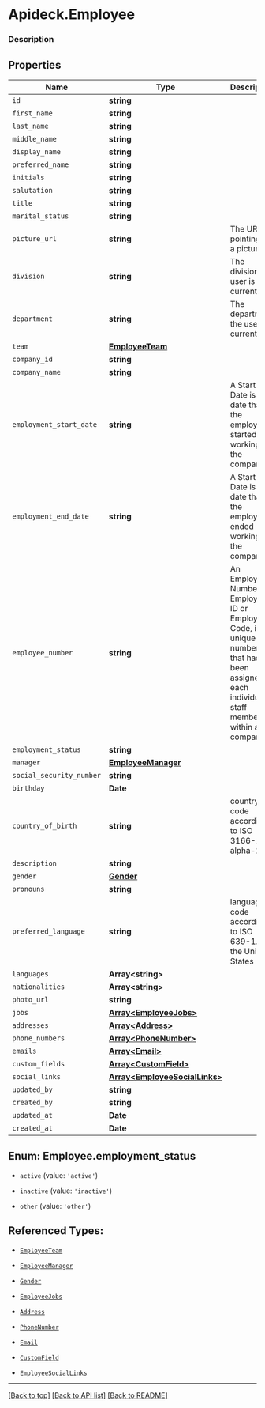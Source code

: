 # Apideck.Employee

### Description

## Properties
Name | Type | Description | Notes
------------ | ------------- | ------------- | -------------
`id` | **string** |  | [optional] 
`first_name` | **string** |  | [optional] 
`last_name` | **string** |  | [optional] 
`middle_name` | **string** |  | [optional] 
`display_name` | **string** |  | [optional] 
`preferred_name` | **string** |  | [optional] 
`initials` | **string** |  | [optional] 
`salutation` | **string** |  | [optional] 
`title` | **string** |  | [optional] 
`marital_status` | **string** |  | [optional] 
`picture_url` | **string** | The URL pointing to a picture. | [optional] 
`division` | **string** | The division the user is currently in. | [optional] 
`department` | **string** | The department the user is currently in. | [optional] 
`team` | [**EmployeeTeam**](EmployeeTeam.md) |  | [optional] 
`company_id` | **string** |  | [optional] 
`company_name` | **string** |  | [optional] 
`employment_start_date` | **string** | A Start Date is the date that the employee started working at the company | [optional] 
`employment_end_date` | **string** | A Start Date is the date that the employee ended working at the company | [optional] 
`employee_number` | **string** | An Employee Number, Employee ID or Employee Code, is a unique number that has been assigned to each individual staff member within a company. | [optional] 
`employment_status` | **string** |  | [optional] 
`manager` | [**EmployeeManager**](EmployeeManager.md) |  | [optional] 
`social_security_number` | **string** |  | [optional] 
`birthday` | **Date** |  | [optional] 
`country_of_birth` | **string** | country code according to ISO 3166-1 alpha-2. | [optional] 
`description` | **string** |  | [optional] 
`gender` | [**Gender**](Gender.md) |  | [optional] 
`pronouns` | **string** |  | [optional] 
`preferred_language` | **string** | language code according to ISO 639-1. For the United States - EN | [optional] 
`languages` | **Array&lt;string&gt;** |  | [optional] 
`nationalities` | **Array&lt;string&gt;** |  | [optional] 
`photo_url` | **string** |  | [optional] 
`jobs` | [**Array&lt;EmployeeJobs&gt;**](EmployeeJobs.md) |  | [optional] 
`addresses` | [**Array&lt;Address&gt;**](Address.md) |  | [optional] 
`phone_numbers` | [**Array&lt;PhoneNumber&gt;**](PhoneNumber.md) |  | [optional] 
`emails` | [**Array&lt;Email&gt;**](Email.md) |  | [optional] 
`custom_fields` | [**Array&lt;CustomField&gt;**](CustomField.md) |  | [optional] 
`social_links` | [**Array&lt;EmployeeSocialLinks&gt;**](EmployeeSocialLinks.md) |  | [optional] 
`updated_by` | **string** |  | [optional] 
`created_by` | **string** |  | [optional] 
`updated_at` | **Date** |  | [optional] 
`created_at` | **Date** |  | [optional] 





<a name="EmployeeEmploymentStatus"></a>
## Enum: Employee.employment_status


* `active` (value: `'active'`)

* `inactive` (value: `'inactive'`)

* `other` (value: `'other'`)




## Referenced Types:













* [`EmployeeTeam`](EmployeeTeam.md)






* [`EmployeeManager`](EmployeeManager.md)




* [`Gender`](Gender.md)





* [`EmployeeJobs`](EmployeeJobs.md)
* [`Address`](Address.md)
* [`PhoneNumber`](PhoneNumber.md)
* [`Email`](Email.md)
* [`CustomField`](CustomField.md)
* [`EmployeeSocialLinks`](EmployeeSocialLinks.md)





---

[[Back to top]](#) [[Back to API list]](../../../../README.md#documentation-for-api-endpoints) [[Back to README]](../../../../README.md)


